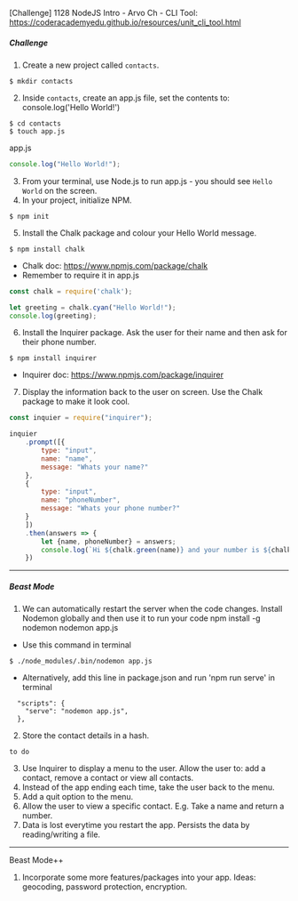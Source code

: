 [Challenge] 1128 NodeJS Intro - Arvo Ch - CLI Tool: https://coderacademyedu.github.io/resources/unit_cli_tool.html

##### Challenge
1.	Create a new project called `contacts`.
```
$ mkdir contacts
```
2.	Inside `contacts`, create an app.js file, set the contents to:
console.log('Hello World!')

```
$ cd contacts
$ touch app.js
```
app.js
```javascript
console.log("Hello World!");
```

3.	From your terminal, use Node.js to run app.js - you should see `Hello World` on the screen.
4.	In your project, initialize NPM.
```
$ npm init
```
5.	Install the Chalk package and colour your Hello World message.
```
$ npm install chalk
```
- Chalk doc: https://www.npmjs.com/package/chalk
- Remember to require it in app.js
```javascript
const chalk = require('chalk');

let greeting = chalk.cyan("Hello World!");
console.log(greeting);
```

6.	Install the Inquirer package. Ask the user for their name and then ask for their phone number.
```
$ npm install inquirer
```
- Inquirer doc: https://www.npmjs.com/package/inquirer

7.	Display the information back to the user on screen. Use the Chalk package to make it look cool.

```javascript
const inquier = require("inquirer");

inquier
    .prompt([{
        type: "input",
        name: "name",
        message: "Whats your name?"
    },
    {
        type: "input",
        name: "phoneNumber",
        message: "Whats your phone number?"
    }
    ])
    .then(answers => {
        let {name, phoneNumber} = answers;
        console.log(`Hi ${chalk.green(name)} and your number is ${chalk.yellow(phoneNumber)}`);
    })
```
---

##### Beast Mode
1.	We can automatically restart the server when the code changes. Install Nodemon globally and then use it to run your code
npm install -g nodemon
nodemon app.js

- Use this command in terminal
```
$ ./node_modules/.bin/nodemon app.js
```

- Alternatively, add this line in package.json and run 'npm run serve' in terminal
```javacript
  "scripts": {
    "serve": "nodemon app.js",
  },
```

2.	Store the contact details in a hash.
```
to do
```

3.	Use Inquirer to display a menu to the user. Allow the user to: add a contact, remove a contact or view all contacts.
4.	Instead of the app ending each time, take the user back to the menu.
5.	Add a quit option to the menu.
6.	Allow the user to view a specific contact. E.g. Take a name and return a number.
7.	Data is lost everytime you restart the app. Persists the data by reading/writing a file.

---
Beast Mode++
1.	Incorporate some more features/packages into your app. Ideas: geocoding, password protection, encryption.


